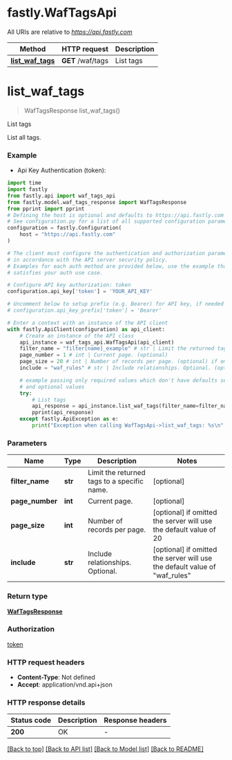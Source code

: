 # fastly.WafTagsApi

All URIs are relative to *https://api.fastly.com*

Method | HTTP request | Description
------------- | ------------- | -------------
[**list_waf_tags**](WafTagsApi.md#list_waf_tags) | **GET** /waf/tags | List tags


# **list_waf_tags**
> WafTagsResponse list_waf_tags()

List tags

List all tags.

### Example

* Api Key Authentication (token):

```python
import time
import fastly
from fastly.api import waf_tags_api
from fastly.model.waf_tags_response import WafTagsResponse
from pprint import pprint
# Defining the host is optional and defaults to https://api.fastly.com
# See configuration.py for a list of all supported configuration parameters.
configuration = fastly.Configuration(
    host = "https://api.fastly.com"
)

# The client must configure the authentication and authorization parameters
# in accordance with the API server security policy.
# Examples for each auth method are provided below, use the example that
# satisfies your auth use case.

# Configure API key authorization: token
configuration.api_key['token'] = 'YOUR_API_KEY'

# Uncomment below to setup prefix (e.g. Bearer) for API key, if needed
# configuration.api_key_prefix['token'] = 'Bearer'

# Enter a context with an instance of the API client
with fastly.ApiClient(configuration) as api_client:
    # Create an instance of the API class
    api_instance = waf_tags_api.WafTagsApi(api_client)
    filter_name = "filter[name]_example" # str | Limit the returned tags to a specific name. (optional)
    page_number = 1 # int | Current page. (optional)
    page_size = 20 # int | Number of records per page. (optional) if omitted the server will use the default value of 20
    include = "waf_rules" # str | Include relationships. Optional. (optional) if omitted the server will use the default value of "waf_rules"

    # example passing only required values which don't have defaults set
    # and optional values
    try:
        # List tags
        api_response = api_instance.list_waf_tags(filter_name=filter_name, page_number=page_number, page_size=page_size, include=include)
        pprint(api_response)
    except fastly.ApiException as e:
        print("Exception when calling WafTagsApi->list_waf_tags: %s\n" % e)
```


### Parameters

Name | Type | Description  | Notes
------------- | ------------- | ------------- | -------------
 **filter_name** | **str**| Limit the returned tags to a specific name. | [optional]
 **page_number** | **int**| Current page. | [optional]
 **page_size** | **int**| Number of records per page. | [optional] if omitted the server will use the default value of 20
 **include** | **str**| Include relationships. Optional. | [optional] if omitted the server will use the default value of "waf_rules"

### Return type

[**WafTagsResponse**](WafTagsResponse.md)

### Authorization

[token](../README.md#token)

### HTTP request headers

 - **Content-Type**: Not defined
 - **Accept**: application/vnd.api+json


### HTTP response details

| Status code | Description | Response headers |
|-------------|-------------|------------------|
**200** | OK |  -  |

[[Back to top]](#) [[Back to API list]](../README.md#documentation-for-api-endpoints) [[Back to Model list]](../README.md#documentation-for-models) [[Back to README]](../README.md)

